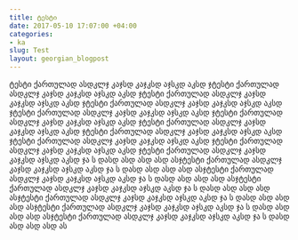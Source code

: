 ```yaml
---
title: ტესტი
date: 2017-05-10 17:07:00 +04:00
categories:
- ka
slug: Test
layout: georgian_blogpost
---
```


ტესტი ქართულად ასდკლჯ კაჯსდ კაჯკსდ აჯსკდ აკსდ ჯტესტი ქართულად ასდკლჯ კაჯსდ კაჯკსდ აჯსკდ აკსდ ჯტესტი ქართულად ასდკლჯ კაჯსდ კაჯკსდ აჯსკდ აკსდ ჯტესტი ქართულად ასდკლჯ კაჯსდ კაჯკსდ აჯსკდ აკსდ ჯტესტი ქართულად ასდკლჯ კაჯსდ კაჯკსდ აჯსკდ აკსდ ჯტესტი ქართულად ასდკლჯ კაჯსდ კაჯკსდ აჯსკდ აკსდ ჯტესტი ქართულად ასდკლჯ კაჯსდ კაჯკსდ აჯსკდ აკსდ ჯტესტი ქართულად ასდკლჯ კაჯსდ კაჯკსდ აჯსკდ აკსდ ჯტესტი ქართულად ასდკლჯ კაჯსდ კაჯკსდ აჯსკდ აკსდ ჯტესტი ქართულად ასდკლჯ კაჯსდ კაჯკსდ აჯსკდ აკსდ ჯტესტი ქართულად ასდკლჯ კაჯსდ კაჯკსდ აჯსკდ აკსდ ჯა ს დასდ ასდ ასდ ასდ ასჯტესტი ქართულად ასდკლჯ კაჯსდ კაჯკსდ აჯსკდ აკსდ ჯა ს დასდ ასდ ასდ ასდ ასჯტესტი ქართულად ასდკლჯ კაჯსდ კაჯკსდ აჯსკდ აკსდ ჯა ს დასდ ასდ ასდ ასდ ასჯტესტი ქართულად ასდკლჯ კაჯსდ კაჯკსდ აჯსკდ აკსდ ჯა ს დასდ ასდ ასდ ასდ ასჯტესტი ქართულად ასდკლჯ კაჯსდ კაჯკსდ აჯსკდ აკსდ ჯა ს დასდ ასდ ასდ ასდ ასჯტესტი ქართულად ასდკლჯ კაჯსდ კაჯკსდ აჯსკდ აკსდ ჯა ს დასდ ასდ ასდ ასდ ასჯტესტი ქართულად ასდკლჯ კაჯსდ კაჯკსდ აჯსკდ აკსდ ჯა ს დასდ ასდ ასდ ასდ ას